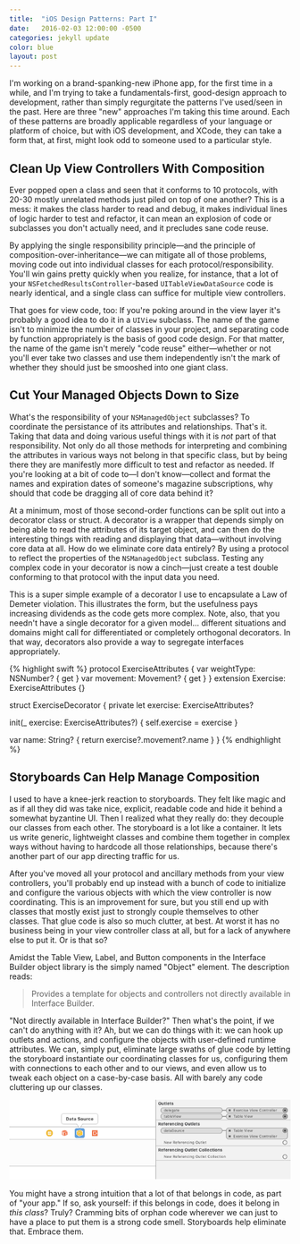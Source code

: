 ```yaml
---
title:  "iOS Design Patterns: Part I"
date:   2016-02-03 12:00:00 -0500
categories: jekyll update
color: blue
layout: post
---
```

I'm working on a brand-spanking-new iPhone app, for the first time in a while, and I'm trying to take a fundamentals-first, good-design approach to development, rather than simply regurgitate the patterns I've used/seen in the past. Here are three "new" approaches I'm taking this time around. Each of these patterns are broadly applicable regardless of your language or platform of choice, but with iOS development, and XCode, they can take a form that, at first, might look odd to someone used to a particular style.

## Clean Up View Controllers With Composition

Ever popped open a class and seen that it conforms to 10 protocols, with 20-30 mostly unrelated methods just piled on top of one another? This is a mess: it makes the class harder to read and debug, it makes individual lines of logic harder to test and refactor, it can mean an explosion of code or subclasses you don't actually need, and it precludes sane code reuse.

By applying the single responsibility principle—and the principle of composition-over-inheritance—we can mitigate all of those problems, moving code out into individual classes for each protocol/responsibility. You'll win gains pretty quickly when you realize, for instance, that a lot of your `NSFetchedResultsController`-based `UITableViewDataSource` code is nearly identical, and a single class can suffice for multiple view controllers.

That goes for view code, too: If you're poking around in the view layer it's probably a good idea to do it in a `UIView` subclass. The name of the game isn't to minimize the number of classes in your project, and separating code by function appropriately is the basis of good code design. For that matter, the name of the game isn't merely "code reuse" either—whether or not you'll ever take two classes and use them independently isn't the mark of whether they should just be smooshed into one giant class.

## Cut Your Managed Objects Down to Size

What's the responsibility of your `NSManagedObject` subclasses? To coordinate the persistance of its attributes and relationships. That's it. Taking that data and doing various useful things with it is *not* part of that responsibility. Not only do all those methods for interpreting and combining the attributes in various ways not belong in that specific class, but by being there they are manifestly more difficult to test and refactor as needed. If you're looking at a bit of code to—I don't know—collect and format the names and expiration dates of someone's magazine subscriptions, why should that code be dragging all of core data behind it?

At a minimum, most of those second-order functions can be split out into a decorator class or struct. A decorator is a wrapper that depends simply on being able to read the attributes of its target object, and can then do the interesting things with reading and displaying that data—without involving core data at all. How do we eliminate core data entirely? By using a protocol to reflect the properties of the `NSManagedObject` subclass. Testing any complex code in your decorator is now a cinch—just create a test double conforming to that protocol with the input data you need.

This is a super simple example of a decorator I use to encapsulate a Law of Demeter violation. This illustrates the form, but the usefulness pays increasing dividends as the code gets more complex. Note, also, that you needn't have a single decorator for a given model... different situations and domains might call for differentiated or completely orthogonal decorators. In that way, decorators also provide a way to segregate interfaces appropriately.

{% highlight swift %}
protocol ExerciseAttributes {
  var weightType: NSNumber? { get }
  var movement: Movement? { get }
}
extension Exercise: ExerciseAttributes {}

struct ExerciseDecorator {
  private let exercise: ExerciseAttributes?

  init(_ exercise: ExerciseAttributes?) {
    self.exercise = exercise
  }

  var name: String? {
    return exercise?.movement?.name
  }
}
{% endhighlight %}

## Storyboards Can Help Manage Composition

I used to have a knee-jerk reaction to storyboards. They felt like magic and as if all they did was take nice, explicit, readable code and hide it behind a somewhat byzantine UI. Then I realized what they really do: they decouple our classes from each other. The storyboard is a lot like a container. It lets us write generic, lightweight classes and combine them together in complex ways without having to hardcode all those relationships, because there's another part of our app directing traffic for us.

After you've moved all your protocol and ancillary methods from your view controllers, you'll probably end up instead with a bunch of code to initialize and configure the various objects with which the view controller is now coordinating. This is an improvement for sure, but you still end up with classes that mostly exist just to strongly couple themselves to other classes. That glue code is also so much clutter, at best. At worst it has no business being in your view controller class at all, but for a lack of anywhere else to put it. Or is that so?

Amidst the Table View, Label, and Button components in the Interface Builder object library is the simply named "Object" element. The description reads:

> Provides a template for objects and controllers not directly available in Interface Builder.

"Not directly available in Interface Builder?" Then what's the point, if we can't do anything with it? Ah, but we can do things with it: we can hook up outlets and actions, and configure the objects with user-defined runtime attributes. We can, simply put, eliminate large swaths of glue code by letting the storyboard instantiate our coordinating classes for us, configuring them with connections to each other and to our views, and even allow us to tweak each object on a case-by-case basis. All with barely any code cluttering up our classes.

<div><img src="/assets/ios-design-patterns-part-i-interface-builder.png" title="Interface Builder screenshot showing custom Object with connections inspector open"></div>

You might have a strong intuition that a lot of that belongs in code, as part of "your app." If so, ask yourself: if this belongs in code, does it belong in *this class*? Truly? Cramming bits of orphan code wherever we can just to have a place to put them is a strong code smell. Storyboards help eliminate that. Embrace them.


